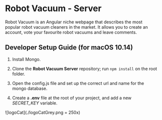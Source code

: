 # Robot Vacuum - Server
Robot Vacuum is an Angular niche webpage that describes the most popular robot vacuum cleaners in the market. It allows you to create an account, vote your favourite robot vacuums and leave comments.

## Developer Setup Guide (for macOS 10.14)
1. Install Mongo.

2. Clone the **Robot Vacuum Server** repository; run `npm install` on the root folder.

3. Open the config.js file and set up the correct url and name for the mongo database.

4. Create a **.env** file at the root of your project, and add a new *SECRET_KEY* variable.


![logoCat](./logoCatGrey.png = 250x)


